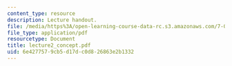 ```yaml
---
content_type: resource
description: Lecture handout.
file: /media/https%3A/open-learning-course-data-rc.s3.amazonaws.com/7-012-introduction-to-biology-fall-2004/6e4277579cb5d17dc0d826863e2b1332_lecture2_concept.pdf
file_type: application/pdf
resourcetype: Document
title: lecture2_concept.pdf
uid: 6e427757-9cb5-d17d-c0d8-26863e2b1332
---
```

